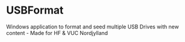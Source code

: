 # USBFormat
Windows application to format and seed multiple USB Drives with new content - Made for HF &amp; VUC Nordjylland
